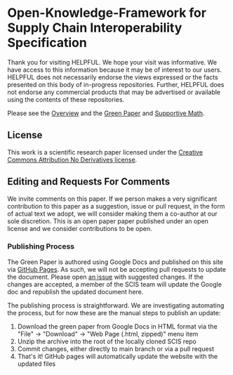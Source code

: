 # Open-Knowledge-Framework for Supply Chain Interoperability Specification

Thank you for visiting HELPFUL. We hope your visit was informative. We have access to this information because it may be of interest to our users. HELPFUL does not necessarily endorse the views expressed or the facts presented on this body of in-progress repositories. Further, HELPFUL does not endorse any commercial products that may be advertised or available using the contents of these repositories.

Please see the [Overview](/overview.md) and the [Green Paper](https://helpfulengineering.github.io/OKF-SCIS/green-paper.html)
and [Supportive Math](supportive-math/MathematicalDescriptionofSupplyChainInteroper.html).

## License

This work is a scientific research paper licensed under the [Creative Commons Attribution No Derivatives license](https://creativecommons.org/licenses/by-nd/4.0/legalcode).

## Editing and Requests For Comments

We invite comments on this paper. If we person makes a very significant contribution to this paper as a suggestion, issue or pull request, in the form of actual text we adopt, we will consider making them a co-author at our sole discretion.
This is an open paper paper published under an open license and we consider contributions to be open.

### Publishing Process

The Green Paper is authored using Google Docs and published on this site via [GitHub Pages](https://pages.github.com/).
As such, we will not be accepting pull requests to update the document.
Please open [an issue](https://github.com/helpfulengineering/OKF-SCIS/issues) with suggested changes.
If the changes are accepted, a member of the SCIS team will update the Google doc and republish the updated document here.

The publishing process is straightforward.
We are investigating automating the process, but for now these are the manual steps to publish an update:

1. Download the green paper from Google Docs in HTML format via the "File" -> "Download" -> "Web Page (.html, zipped)" menu item
2. Unzip the archive into the root of the locally cloned SCIS repo
3. Commit changes, either directly to main branch or via a pull request
4. That's it! GitHub pages will automatically update the website with the updated files
